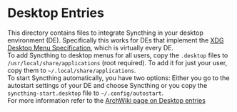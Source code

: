 # Desktop Entries

This directory contains files to integrate Syncthing in your desktop environment (DE).
Specifically this works for DEs that implement the [XDG Desktop Menu Specification][1], which
is virtually every DE.  
To add Syncthing to desktop menus for all users, copy the `.desktop` files to
`/usr/local/share/applications` (root required). To add it for just your user, copy them to `~/.local/share/applications`.  
To start Syncthing automatically, you have two options: Either you go to the autostart settings of your DE and choose Syncthing or you copy the `syncthing-start.desktop` file to `~/.config/autostart`.  
For more information refer to the [ArchWiki page on Desktop entries][2]

[1]: https://specifications.freedesktop.org/menu-spec/menu-spec-latest.html
[2]: https://wiki.archlinux.org/index.php/Desktop_entries
